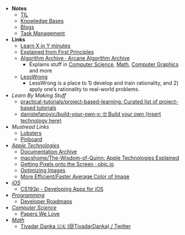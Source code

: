 - **Notes**
	- [TIL](TIL.md)
	- [Knowledge Bases](Knowledge%20Bases.md)
	- [Blogs](Blogs.md)
	- [Task Management](Task%20Management.md)
- **Links**
	- [Learn X in Y minutes](https://learnxinyminutes.com/)
	- [Explained from First Principles](https://explained-from-first-principles.com/)
	- [Algorithm Archive · Arcane Algorithm Archive](https://www.algorithm-archive.org/)
		- Explains stuff in [Computer Science](Computer%20Science.md), [Math](Math.md), [Computer Graphics](Computer%20Graphics.md) and more
	- [LessWrong](https://www.lesswrong.com/)
		- LessWrong is a place to 1) develop and train rationality, and 2) apply one’s rationality to real-world problems.
- *Learn By Making Stuff*
	- [practical-tutorials/project-based-learning: Curated list of project-based tutorials](https://github.com/practical-tutorials/project-based-learning)
	- [danistefanovic/build-your-own-x: 🤓 Build your own (insert technology here)](https://github.com/danistefanovic/build-your-own-x)
- *Mustread Links*
	- [Lobsters](https://lobste.rs/)
	- [Pinboard](https://pinboard.in/popular/)
- *[Apple Technologies](Apple%20Technologies.md)*
	- [Documentation Archive](https://developer.apple.com/library/archive/navigation/)
	-  [macshome/The-Wisdom-of-Quinn: Apple Technologies Explained](https://github.com/macshome/The-Wisdom-of-Quinn)
	- [Getting Pixels onto the Screen · objc.io](https://www.objc.io/issues/3-views/moving-pixels-onto-the-screen/)
	- [Optimizing Images](https://www.swiftjectivec.com/optimizing-images/)
	- [More Efficient/Faster Average Color of Image](https://christianselig.com/2021/04/efficient-average-color/)
- *[iOS](iOS.md)*
	-  [CS193p - Developing Apps for iOS](https://cs193p.sites.stanford.edu/)
- *[Programming](Programming.md)*
	- [Developer Roadmaps](https://roadmap.sh/)
- *[Computer Science](Computer%20Science.md)*
	- [Papers We Love](https://paperswelove.org/)
- *[Math](Math.md)*
	- [Tivadar Danka 🇺🇦 (@TivadarDanka) / Twitter](https://twitter.com/TivadarDanka)